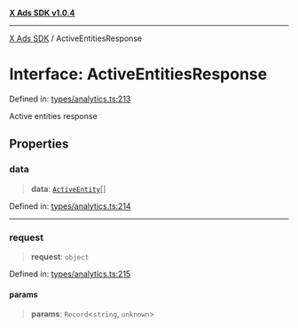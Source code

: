 [**X Ads SDK v1.0.4**](../README.md)

***

[X Ads SDK](../globals.md) / ActiveEntitiesResponse

# Interface: ActiveEntitiesResponse

Defined in: [types/analytics.ts:213](https://github.com/kage1020/x-ads-sdk/blob/main/src/types/analytics.ts#L213)

Active entities response

## Properties

### data

> **data**: [`ActiveEntity`](ActiveEntity.md)[]

Defined in: [types/analytics.ts:214](https://github.com/kage1020/x-ads-sdk/blob/main/src/types/analytics.ts#L214)

***

### request

> **request**: `object`

Defined in: [types/analytics.ts:215](https://github.com/kage1020/x-ads-sdk/blob/main/src/types/analytics.ts#L215)

#### params

> **params**: `Record`\<`string`, `unknown`\>
